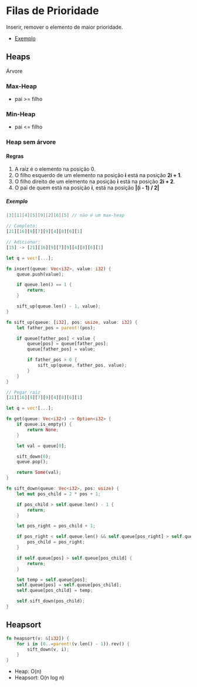 # Filas de Prioridade

Inserir, remover o elemento de maior prioridade.

-   [Exemplo](https://github.com/kayky-cas/heap)

## Heaps

Árvore

### Max-Heap

-   pai >= filho

### Min-Heap

-   pai <= filho

### Heap sem árvore

#### Regras

1. A raíz é o elemento na posição 0.
2. O filho esquerdo de um elemento na posição **i** está na posição **2i + 1**.
3. O filho direito de um elemento na posição **i** está na posição **2i + 2**.
4. O pai de quem está na posição **i**, está na posição **|(i - 1) / 2|**

##### Exemplo

```c
[3][1][4][5][9][2][6][5] // não é um max-heap
```

```rust
// Completo:
[21][16][9][7][9][4][8][6][1]
```

```rust
// Adicionar:
[15] -> [21][16][9][7][9][4][8][6][1]

let q = vec![...];

fn insert(queue: Vec<i32>, value: i32) {
    queue.push(value);

    if queue.len() == 1 {
        return;
    }

    sift_up(queue.len() - 1, value);
}

fn sift_up(queue: [i32], pos: usize, value: i32) {
    let father_pos = parent!(pos);

    if queue[father_pos] < value {
        queue[pos] = queue[father_pos];
        queue[father_pos] = value;

        if father_pos > 0 {
            sift_up(queue, father_pos, value);
        }
    }
}
```

```rust
// Pegar raiz
[21][16][9][7][9][4][8][6][1]

let q = vec![...];

fn get(queue: Vec<i32>) -> Option<i32> {
    if queue.is_empty() {
        return None;
    }

    let val = queue[0];

    sift_down(0);
    queue.pop();

    return Some(val);
}

fn sift_down(queue: Vec<i32>, pos: usize) {
    let mut pos_child = 2 * pos + 1;

    if pos_child > self.queue.len() - 1 {
        return;
    }

    let pos_right = pos_child + 1;

    if pos_right < self.queue.len() && self.queue[pos_right] > self.queue[pos_child] {
        pos_child = pos_right;
    }

    if self.queue[pos] > self.queue[pos_child] {
        return;
    }

    let temp = self.queue[pos];
    self.queue[pos] = self.queue[pos_child];
    self.queue[pos_child] = temp;

    self.sift_down(pos_child);
}
```

## Heapsort

```rust
fn heapsort(v: &[i32]) {
    for i in (0..=parent!(v.len() - 1)).rev() {
        sift_down(v, i);
    }
}
```

-   Heap: O(n)
-   Heapsort: O(n log n)
